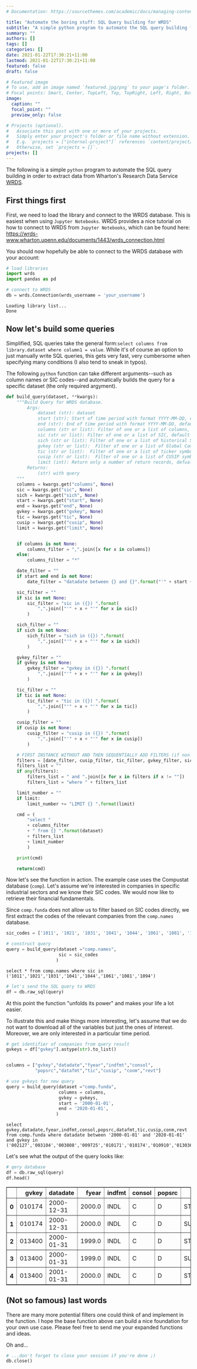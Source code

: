 ```yaml
---
# Documentation: https://sourcethemes.com/academic/docs/managing-content/

title: "Automate the boring stuff: SQL Query building for WRDS"
subtitle: "A simple python program to automate the SQL query building for Wharton's WRDS"
summary: ""
authors: []
tags: []
categories: []
date: 2021-01-22T17:30:21+11:00
lastmod: 2021-01-22T17:30:21+11:00
featured: false
draft: false

# Featured image
# To use, add an image named `featured.jpg/png` to your page's folder.
# Focal points: Smart, Center, TopLeft, Top, TopRight, Left, Right, BottomLeft, Bottom, BottomRight.
image:
  caption: ""
  focal_point: ""
  preview_only: false

# Projects (optional).
#   Associate this post with one or more of your projects.
#   Simply enter your project's folder or file name without extension.
#   E.g. `projects = ["internal-project"]` references `content/project/deep-learning/index.md`.
#   Otherwise, set `projects = []`.
projects: []
---
```


The following is a simple `python` program to automate the SQL query building in order to extract data from Wharton's Research Data Service [WRDS](https://wrds-www.wharton.upenn.edu/).

## First things first
First, we need to load the library and connect to the WRDS database. This is easiest when using `Jupyter Notebooks`. WRDS provides a nice tutorial on how to connect to WRDS from `Jupyter Notebooks`, which can be found here:  
https://wrds-www.wharton.upenn.edu/documents/1443/wrds_connection.html  

You should now hopefully be able to connect to the WRDS database with your account:

```python
# load libraries
import wrds
import pandas as pd

# connect to WRDS
db = wrds.Connection(wrds_username = 'your_username')
```

    Loading library list...
    Done


## Now let's build some queries

Simplified, SQL queries take the general form:```select columns from library.dataset where column1 = value```. While it's of course an option to just manually write SQL queries, this gets very fast, very cumbersome when specifying many conditions (I also tend to sneak in typos).

The following `python` function can take different arguments--such as column names or SIC codes--and automatically builds the query for a specific dataset (the only required argyment).

```python
def build_query(dataset, **kwargs):
    """Build Query for WRDS database.
        Args:
            dataset (str): dataset
            start (str): Start of time period with format YYYY-MM-DD, default to None
            end (str): End of time period with format YYYY-MM-DD, default to None
            columns (str or list): Filter of one or a list of columns, default to None
            sic (str or list): Filter of one or a list of SIC, default to None
            sich (str or list): Filter of one or a list of historical SIC, default to None
            gvkey (str or list):  Filter of one or a list of Global Company Key, default to None
            tic (str or list):  Filter of one or a list of ticker symbols, default to None
            cusip (str or list):  Filter of one or a list of CUSIP symbols, default to None
            limit (int): Return only a number of return records, defualt to None
        Returns:
            (str) with query
    """
    columns = kwargs.get("columns", None)
    sic = kwargs.get("sic", None)
    sich = kwargs.get("sich", None)
    start = kwargs.get("start", None)
    end = kwargs.get("end", None)
    gvkey = kwargs.get("gvkey", None)
    tic = kwargs.get("tic", None)
    cusip = kwargs.get("cusip", None)
    limit = kwargs.get("limit", None)


    if columns is not None:
        columns_filter = ",".join([x for x in columns])
    else:
        columns_filter = "*"

    date_filter = ""
    if start and end is not None:
        date_filter = "datadate between {} and {}".format("'" + start + "'" , "'" + end + "'")

    sic_filter = ""
    if sic is not None:
        sic_filter = "sic in ({}) ".format(
            ",".join(["'" + x + "'" for x in sic])
        )

    sich_filter = ""
    if sich is not None:
        sich_filter = "sich in ({}) ".format(
            ",".join(["'" + x + "'" for x in sich])
        )

    gvkey_filter = ""
    if gvkey is not None:
        gvkey_filter = "gvkey in ({}) ".format(
            ",".join(["'" + x + "'" for x in gvkey])
        )

    tic_filter = ""
    if tic is not None:
        tic_filter = "tic in ({}) ".format(
            ",".join(["'" + x + "'" for x in tic])
        )

    cusip_filter = ""
    if cusip is not None:
        cusip_filter = "cusip in ({}) ".format(
            ",".join(["'" + x + "'" for x in cusip])
        )

    # FIRST INSTANCE WITHOUT AND THEN SEQUENTIALLY ADD FILTERS (if non empty)
    filters = [date_filter, cusip_filter, tic_filter, gvkey_filter, sic_filter]
    filters_list = ""
    if any(filters):
        filters_list = " and ".join([x for x in filters if x != ""])
        filters_list = "where " + filters_list

    limit_number = ""
    if limit:
        limit_number += "LIMIT {} ".format(limit)

    cmd = (
        "select "
        + columns_filter
        + " from {} ".format(dataset)
        + filters_list
        + limit_number
        )

    print(cmd)

    return(cmd)
```

Now let's see the function in action. The example case uses the Compustat database (`comp`). Let's assume we're interested in companies in specific industrial sectors and we know their SIC codes. We would now like to retrieve their financial fundamentals.

Since `comp.funda` does not allow us to filter based on SIC codes directly, we first extract the codes of the relevant companies from the `comp.names` database.


```python
sic_codes = ['1011', '1021', '1031', '1041', '1044', '1061', '1081', '1094']

# construct query
query = build_query(dataset ="comp.names",
                    sic = sic_codes
                   )
```

    select * from comp.names where sic in ('1011','1021','1031','1041','1044','1061','1081','1094')


```python
# let's send the SQL query to WRDS
df = db.raw_sql(query)
```

At this point the function "unfolds its power" and makes your life a lot easier.

To illustrate this and make things more interesting, let's assume that we do not want to download all of the variables but just the ones of interest. Moreover, we are only interested in a particular time period.  

```python
# get identifier of companies from query result
gvkeys = df["gvkey"].astype(str).to_list()


columns = ["gvkey","datadate","fyear","indfmt","consol",
           "popsrc","datafmt","tic","cusip", "conm","revt"]

# use gvkeys for new query
query = build_query(dataset ="comp.funda",
                    columns = columns,
                    gvkey = gvkeys,
                    start = '2000-01-01',
                    end = '2020-01-01',
                   )
```

    select gvkey,datadate,fyear,indfmt,consol,popsrc,datafmt,tic,cusip,conm,revt from comp.funda where datadate between '2000-01-01' and '2020-01-01' and gvkey in ('002127','003104','003808','009725','010171','010174','010910','013036','013400','014136','017005','033113','062038','066405','105464','105572','107248','108326','108768','156014','160849','165672','171083','175060','179566','186093','186778','187597')

Let's see what the output of the query looks like:

```python
# qery database
df = db.raw_sql(query)
df.head()
```




<div>
<style scoped>
    .dataframe tbody tr th:only-of-type {
        vertical-align: middle;
    }

    .dataframe tbody tr th {
        vertical-align: top;
    }

    .dataframe thead th {
        text-align: right;
    }
</style>
<table border="1" class="dataframe">
  <thead>
    <tr style="text-align: right;">
      <th></th>
      <th>gvkey</th>
      <th>datadate</th>
      <th>fyear</th>
      <th>indfmt</th>
      <th>consol</th>
      <th>popsrc</th>
      <th>datafmt</th>
      <th>tic</th>
      <th>cusip</th>
      <th>conm</th>
      <th>revt</th>
    </tr>
  </thead>
  <tbody>
    <tr>
      <th>0</th>
      <td>010174</td>
      <td>2000-12-31</td>
      <td>2000.0</td>
      <td>INDL</td>
      <td>C</td>
      <td>D</td>
      <td>STD</td>
      <td>SSMR</td>
      <td>867833600</td>
      <td>SUNSHINEMINING&amp;REFINING</td>
      <td>22.927</td>
    </tr>
    <tr>
      <th>1</th>
      <td>010174</td>
      <td>2000-12-31</td>
      <td>2000.0</td>
      <td>INDL</td>
      <td>C</td>
      <td>D</td>
      <td>SUMM_STD</td>
      <td>SSMR</td>
      <td>867833600</td>
      <td>SUNSHINEMINING&amp;REFINING</td>
      <td>NaN</td>
    </tr>
    <tr>
      <th>2</th>
      <td>013400</td>
      <td>2000-01-31</td>
      <td>1999.0</td>
      <td>INDL</td>
      <td>C</td>
      <td>D</td>
      <td>STD</td>
      <td>ASM</td>
      <td>053906103</td>
      <td>AVINOSILVER&amp;GOLDMINSLTD</td>
      <td>0.000</td>
    </tr>
    <tr>
      <th>3</th>
      <td>013400</td>
      <td>2000-01-31</td>
      <td>1999.0</td>
      <td>INDL</td>
      <td>C</td>
      <td>D</td>
      <td>SUMM_STD</td>
      <td>ASM</td>
      <td>053906103</td>
      <td>AVINOSILVER&amp;GOLDMINSLTD</td>
      <td>NaN</td>
    </tr>
    <tr>
      <th>4</th>
      <td>013400</td>
      <td>2001-01-31</td>
      <td>2000.0</td>
      <td>INDL</td>
      <td>C</td>
      <td>D</td>
      <td>STD</td>
      <td>ASM</td>
      <td>053906103</td>
      <td>AVINOSILVER&amp;GOLDMINSLTD</td>
      <td>0.000</td>
    </tr>
  </tbody>
</table>
</div>

## (Not so famous) last words

There are many more potential filters one could think of and implement in the function. I hope the base function above can build a nice foundation for your own use case. Please feel free to send me your expanded functions and ideas.

Oh and...

```python
# ...don't forget to close your session if you're done ;)
db.close()
```
